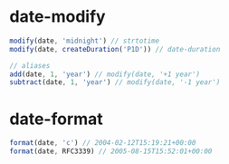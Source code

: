 # date-modify

```javascript
modify(date, 'midnight') // strtotime
modify(date, createDuration('P1D')) // date-duration

// aliases
add(date, 1, 'year') // modify(date, '+1 year')
subtract(date, 1, 'year') // modify(date, '-1 year')
```

# date-format

```javascript
format(date, 'c') // 2004-02-12T15:19:21+00:00
format(date, RFC3339) // 2005-08-15T15:52:01+00:00
```
